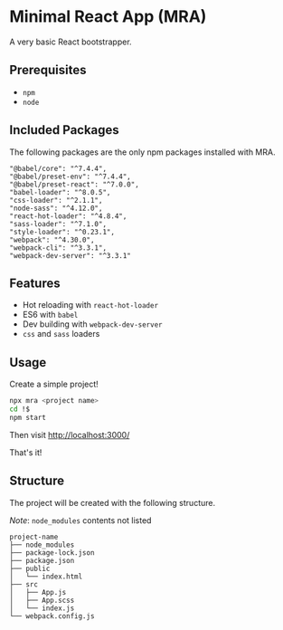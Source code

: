 # Minimal React App (MRA)
A very basic React bootstrapper.

## Prerequisites
- `npm`
- `node`

## Included Packages

The following packages are the only npm packages installed with MRA.

```
"@babel/core": "^7.4.4",
"@babel/preset-env": "^7.4.4",
"@babel/preset-react": "^7.0.0",
"babel-loader": "^8.0.5",
"css-loader": "^2.1.1",
"node-sass": "^4.12.0",
"react-hot-loader": "^4.8.4",
"sass-loader": "^7.1.0",
"style-loader": "^0.23.1",
"webpack": "^4.30.0",
"webpack-cli": "^3.3.1",
"webpack-dev-server": "^3.3.1"
```

## Features

- Hot reloading with `react-hot-loader`
- ES6 with `babel`
- Dev building with `webpack-dev-server`
- `css` and `sass` loaders

## Usage

Create a simple project!

```bash
npx mra <project name>
cd !$
npm start
```

Then visit [http://localhost:3000/](http://localhost:3000/)

That's it!

## Structure

The project will be created with the following structure.

*Note*: `node_modules` contents not listed

```
project-name
├── node_modules
├── package-lock.json
├── package.json
├── public
│   └── index.html
├── src
│   ├── App.js
│   ├── App.scss
│   └── index.js
└── webpack.config.js
```


